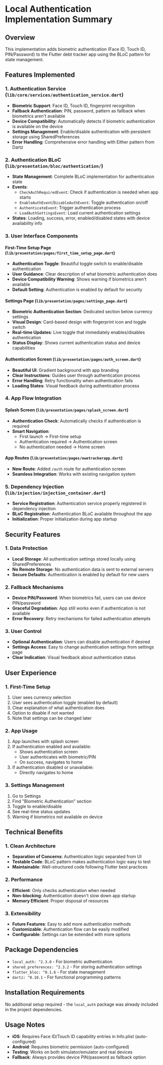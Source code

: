 # Local Authentication Implementation Summary

## Overview
This implementation adds biometric authentication (Face ID, Touch ID, PIN/Password) to the Flutter debt tracker app using the BLoC pattern for state management.

## Features Implemented

### 1. Authentication Service (`lib/core/services/authentication_service.dart`)
- **Biometric Support**: Face ID, Touch ID, fingerprint recognition
- **Fallback Authentication**: PIN, password, pattern as fallback when biometrics aren't available
- **Device Compatibility**: Automatically detects if biometric authentication is available on the device
- **Settings Management**: Enable/disable authentication with persistent storage using SharedPreferences
- **Error Handling**: Comprehensive error handling with Either pattern from Dartz

### 2. Authentication BLoC (`lib/presentation/bloc/authentication/`)
- **State Management**: Complete BLoC implementation for authentication state
- **Events**: 
  - `CheckAuthRequiredEvent`: Check if authentication is needed when app starts
  - `EnableAuthEvent`/`DisableAuthEvent`: Toggle authentication on/off
  - `AuthenticateEvent`: Trigger authentication process
  - `LoadAuthSettingsEvent`: Load current authentication settings
- **States**: Loading, success, error, enabled/disabled states with device availability info

### 3. User Interface Components

#### First-Time Setup Page (`lib/presentation/pages/first_time_setup_page.dart`)
- **Authentication Toggle**: Beautiful toggle switch to enable/disable authentication
- **User Guidance**: Clear description of what biometric authentication does
- **Device Compatibility Warning**: Shows warning if biometrics aren't available
- **Default Setting**: Authentication is enabled by default for security

#### Settings Page (`lib/presentation/pages/settings_page.dart`)
- **Biometric Authentication Section**: Dedicated section below currency settings
- **Visual Design**: Card-based design with fingerprint icon and toggle switch
- **Real-time Updates**: Live toggle that immediately enables/disables authentication
- **Status Display**: Shows current authentication status and device capabilities

#### Authentication Screen (`lib/presentation/pages/auth_screen.dart`)
- **Beautiful UI**: Gradient background with app branding
- **Clear Instructions**: Guides user through authentication process
- **Error Handling**: Retry functionality when authentication fails
- **Loading States**: Visual feedback during authentication process

### 4. App Flow Integration

#### Splash Screen (`lib/presentation/pages/splash_screen.dart`)
- **Authentication Check**: Automatically checks if authentication is required
- **Smart Navigation**: 
  - First launch → First-time setup
  - Authentication required → Authentication screen
  - No authentication needed → Home screen

#### App Routes (`lib/presentation/pages/owetrackerapp.dart`)
- **New Route**: Added `/auth` route for authentication screen
- **Seamless Integration**: Works with existing navigation system

### 5. Dependency Injection (`lib/injection/injection_container.dart`)
- **Service Registration**: Authentication service properly registered in dependency injection
- **BLoC Registration**: Authentication BLoC available throughout the app
- **Initialization**: Proper initialization during app startup

## Security Features

### 1. Data Protection
- **Local Storage**: All authentication settings stored locally using SharedPreferences
- **No Remote Storage**: No authentication data is sent to external servers
- **Secure Defaults**: Authentication is enabled by default for new users

### 2. Fallback Mechanisms
- **Device PIN/Password**: When biometrics fail, users can use device PIN/password
- **Graceful Degradation**: App still works even if authentication is not available
- **Error Recovery**: Retry mechanisms for failed authentication attempts

### 3. User Control
- **Optional Authentication**: Users can disable authentication if desired
- **Settings Access**: Easy to change authentication settings from settings page
- **Clear Indication**: Visual feedback about authentication status

## User Experience

### 1. First-Time Setup
1. User sees currency selection
2. User sees authentication toggle (enabled by default)
3. Clear explanation of what authentication does
4. Option to disable if not wanted
5. Note that settings can be changed later

### 2. App Usage
1. App launches with splash screen
2. If authentication enabled and available:
   - Shows authentication screen
   - User authenticates with biometric/PIN
   - On success, navigates to home
3. If authentication disabled or unavailable:
   - Directly navigates to home

### 3. Settings Management
1. Go to Settings
2. Find "Biometric Authentication" section
3. Toggle to enable/disable
4. See real-time status updates
5. Warning if biometrics not available on device

## Technical Benefits

### 1. Clean Architecture
- **Separation of Concerns**: Authentication logic separated from UI
- **Testable Code**: BLoC pattern makes authentication logic easy to test
- **Maintainable**: Well-structured code following Flutter best practices

### 2. Performance
- **Efficient**: Only checks authentication when needed
- **Non-blocking**: Authentication doesn't slow down app startup
- **Memory Efficient**: Proper disposal of resources

### 3. Extensibility
- **Future Features**: Easy to add more authentication methods
- **Customizable**: Authentication flow can be easily modified
- **Configurable**: Settings can be extended with more options

## Package Dependencies
- `local_auth: ^2.3.0` - For biometric authentication
- `shared_preferences: ^2.3.2` - For storing authentication settings
- `flutter_bloc: ^8.1.6` - For state management
- `dartz: ^0.10.1` - For functional programming patterns

## Installation Requirements
No additional setup required - the `local_auth` package was already included in the project dependencies.

## Usage Notes
- **iOS**: Requires Face ID/Touch ID capability entries in Info.plist (auto-configured)
- **Android**: Requires biometric permission (auto-configured)
- **Testing**: Works on both simulator/emulator and real devices
- **Fallback**: Always provides device PIN/password as fallback option 